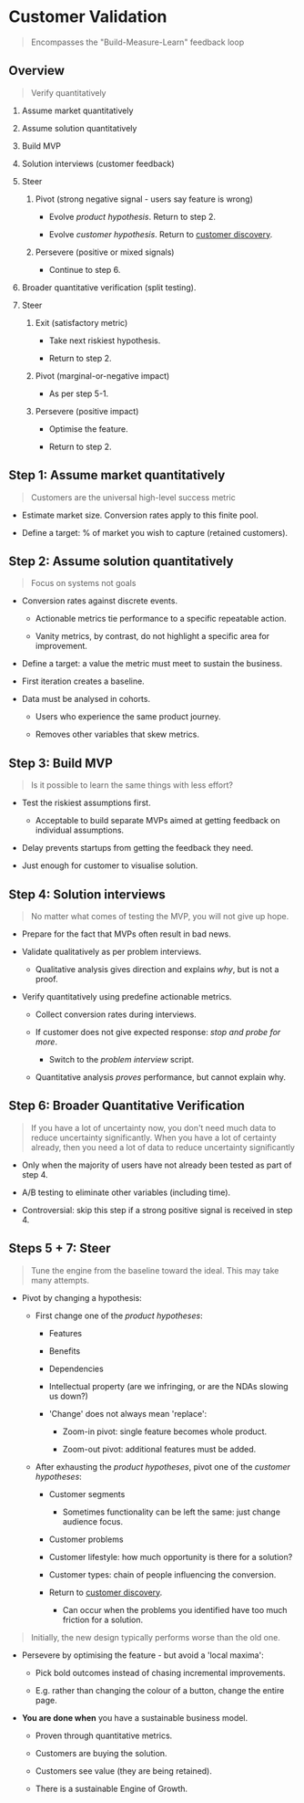 # Customer Validation

>   Encompasses the "Build-Measure-Learn" feedback loop

## Overview

>   Verify quantitatively

1.  Assume market quantitatively

2.  Assume solution quantitatively

3.  Build MVP

4.  Solution interviews (customer feedback)

5.  Steer

    1.  Pivot (strong negative signal - users say feature is wrong)

        -   Evolve *product hypothesis*. Return to step 2.

        -   Evolve *customer hypothesis*. Return to [customer discovery](customer-discovery.md).

    2.  Persevere (positive or mixed signals)

        -   Continue to step 6.

6.  Broader quantitative verification (split testing).

7.  Steer

    1.  Exit (satisfactory metric)

        -   Take next riskiest hypothesis.

        -   Return to step 2.

    2.  Pivot (marginal-or-negative impact)

        -   As per step 5-1.

    3.  Persevere (positive impact)

        -   Optimise the feature.

        -   Return to step 2.

## Step 1: Assume market quantitatively

>   Customers are the universal high-level success metric

-   Estimate market size. Conversion rates apply to this finite pool.

-   Define a target: % of market you wish to capture (retained customers).

## Step 2: Assume solution quantitatively

>   Focus on systems not goals

-   Conversion rates against discrete events.

    -   Actionable metrics tie performance to a specific repeatable action.

    -   Vanity metrics, by contrast, do not highlight a specific area for improvement.

-   Define a target: a value the metric must meet to sustain the business.

-   First iteration creates a baseline.

-   Data must be analysed in cohorts.

    -   Users who experience the same product journey.

    -   Removes other variables that skew metrics.

## Step 3: Build MVP

>   Is it possible to learn the same things with less effort?

-   Test the riskiest assumptions first.

    -   Acceptable to build separate MVPs aimed at getting feedback on individual assumptions.

-   Delay prevents startups from getting the feedback they need. 

-   Just enough for customer to visualise solution.

## Step 4: Solution interviews

>   No matter what comes of testing the MVP, you will not give up hope.

-   Prepare for the fact that MVPs often result in bad news.

-   Validate qualitatively as per problem interviews.

    -   Qualitative analysis gives direction and explains *why*, but is not a proof.

-   Verify quantitatively using predefine actionable metrics.

    -   Collect conversion rates during interviews.

    -   If customer does not give expected response: *stop and probe for more*.

        -   Switch to the *problem interview* script.

    -   Quantitative analysis *proves* performance, but cannot explain why.

## Step 6: Broader Quantitative Verification

>   If you have a lot of uncertainty now, you don't need much data to reduce uncertainty significantly. When you have a lot of certainty already, then you need a lot of data to reduce uncertainty significantly

-   Only when the majority of users have not already been tested as part of step 4.

-   A/B testing to eliminate other variables (including time).

-   Controversial: skip this step if a strong positive signal is received in step 4.

## Steps 5 + 7: Steer

>   Tune the engine from the baseline toward the ideal. This may take many attempts.

-   Pivot by changing a hypothesis:

    -   First change one of the *product hypotheses*:

        -   Features

        -   Benefits

        -   Dependencies

        -   Intellectual property (are we infringing, or are the NDAs slowing us down?)

        -   'Change' does not always mean 'replace':

            -   Zoom-in pivot: single feature becomes whole product.

            -   Zoom-out pivot: additional features must be added.

    -   After exhausting the *product hypotheses*, pivot one of the *customer hypotheses*:

        -   Customer segments

            -   Sometimes functionality can be left the same: just change audience focus.

        -   Customer problems

        -   Customer lifestyle: how much opportunity is there for a solution?

        -   Customer types: chain of people influencing the conversion.

        -   Return to [customer discovery](customer-discovery.md).

            -   Can occur when the problems you identified have too much friction for a solution.

>   Initially, the new design typically performs worse than the old one.

-   Persevere by optimising the feature - but avoid a 'local maxima':

    -   Pick bold outcomes instead of chasing incremental improvements.

    -   E.g. rather than changing the colour of a button, change the entire page.

-   **You are done when** you have a sustainable business model.

    -   Proven through quantitative metrics.

    -   Customers are buying the solution.

    -   Customers see value (they are being retained).

    -   There is a sustainable Engine of Growth.
